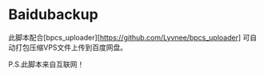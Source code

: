 # Baidubackup

此脚本配合[bpcs_uploader][https://github.com/Lyvnee/bpcs_uploader] 可自动打包压缩VPS文件上传到百度网盘。

P.S.此脚本来自互联网！
